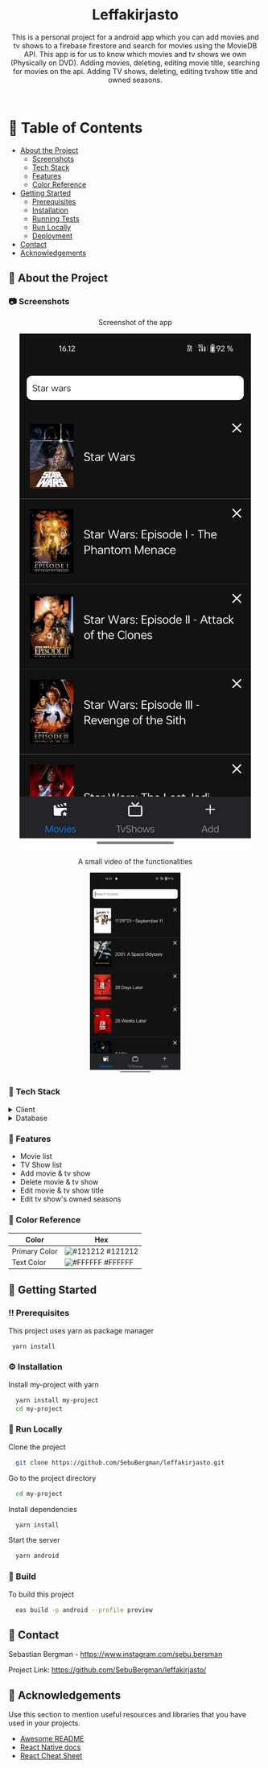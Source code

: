 <div align="center">

  <!--<img src="assets/logo.png" alt="logo" width="200" height="auto" />-->
  <h1>Leffakirjasto</h1>
  
  <p>
    This is a personal project for a android app which you can add movies and tv shows to a firebase firestore and search for movies using the MovieDB API. This app is for us to know which movies and tv shows we own (Physically on DVD).
    Adding movies, deleting, editing movie title, searching for movies on the api.
    Adding TV shows, deleting, editing tvshow title and owned seasons.
  </p>
</div>
<br />

<!-- Table of Contents -->
# :notebook_with_decorative_cover: Table of Contents

- [About the Project](#star2-about-the-project)
  * [Screenshots](#camera-screenshots)
  * [Tech Stack](#space_invader-tech-stack)
  * [Features](#dart-features)
  * [Color Reference](#art-color-reference)
- [Getting Started](#toolbox-getting-started)
  * [Prerequisites](#bangbang-prerequisites)
  * [Installation](#gear-installation)
  * [Running Tests](#test_tube-running-tests)
  * [Run Locally](#running-run-locally)
  * [Deployment](#triangular_flag_on_post-deployment)
- [Contact](#handshake-contact)
- [Acknowledgements](#gem-acknowledgements)

  

<!-- About the Project -->
## :star2: About the Project

<div>
  <p></p>
</div>

<!-- Screenshots -->
### :camera: Screenshots

<div align="center">
  <p>Screenshot of the app</p>
  <img src="https://github.com/SebuBergman/leffakirjasto/blob/main/assets/Leffakirjasto_screenshot.jpg" alt="screenshot"/>
  <br>
  <p>A small video of the functionalities</p>
  <a href="https://youtu.be/dtqt1ruM7eE" target="_blank">
    <img src="https://github.com/SebuBergman/leffakirjasto/blob/main/assets/Leffakirjasto_screenshot2.jpg" alt="Logo" height="400">
  </a>
</div>


<!-- TechStack -->
### :space_invader: Tech Stack

<details>
  <summary>Client</summary>
  <ul>
    <li><a href="https://reactnative.dev">React Native</a></li>
    <li><a href="https://www.typescriptlang.org">Typescript</a></li>
    <li><a href="https://redux.js.org">Redux</a></li>
  </ul>
</details>

<details>
  <summary>Database</summary>
  <ul>
    <li><a href="https://firebase.google.com">Firebase</a></li>
  </ul>
</details>

<!-- Features -->
### :dart: Features

- Movie list
- TV Show list
- Add movie & tv show
- Delete movie & tv show
- Edit movie & tv show title
- Edit tv show's owned seasons

<!-- Color Reference -->
### :art: Color Reference

| Color             | Hex                                                                |
| ----------------- | ------------------------------------------------------------------ |
| Primary Color | ![#121212](https://via.placeholder.com/10/121212?text=+) #121212 |
| Text Color | ![#FFFFFF](https://via.placeholder.com/10/#FFFFFF?text=+) #FFFFFF |


<!-- Getting Started -->
## 	:toolbox: Getting Started

<!-- Prerequisites -->
### :bangbang: Prerequisites

This project uses yarn as package manager

```bash
 yarn install
```

<!-- Installation -->
### :gear: Installation

Install my-project with yarn

```bash
  yarn install my-project
  cd my-project
```

<!-- Run Locally -->
### :running: Run Locally

Clone the project

```bash
  git clone https://github.com/SebuBergman/leffakirjasto.git
```

Go to the project directory

```bash
  cd my-project
```

Install dependencies

```bash
  yarn install
```

Start the server

```bash
  yarn android
```


<!-- Build -->
### :triangular_flag_on_post: Build

To build this project

```bash
  eas build -p android --profile preview
```

<!-- Contact -->
## :handshake: Contact

Sebastian Bergman - https://www.instagram.com/sebu.bersman

Project Link: https://github.com/SebuBergman/leffakirjasto/


<!-- Acknowledgments -->
## :gem: Acknowledgements

Use this section to mention useful resources and libraries that you have used in your projects.

 - [Awesome README](https://github.com/matiassingers/awesome-readme)
 - [React Native docs]((https://reactnative.dev/docs/getting-started))
 - [React Cheat Sheet](https://www.freecodecamp.org/news/the-react-cheatsheet/)

